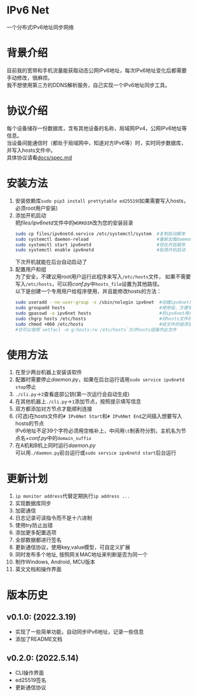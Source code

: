 # IPv6 Net
一个分布式IPv6地址同步网络

# 背景介绍
目前我的宽带和手机流量能获取动态公网IPv6地址，每次IPv6地址变化后都需要手动修改，很麻烦。  
我不想使用第三方的DDNS解析服务，自己实现一个IPv6地址同步工具。  

# 协议介绍
每个设备储存一份数据库，含有其他设备的名称，局域网IPv4，公网IPv6地址等信息。  
当设备间能通信时（都处于局域网中，知道对方IPv6等）时，实时同步数据库，并写入hosts文件中。  
具体协议请看[docs/spec.md](docs/spec.md)  

# 安装方法
1. 安装依赖库`sudo pip3 install prettytable ed25519`(如果需要写入hosts，必须root用户安装)
1. 添加开机启动  
   把*files/ipv6netd*文件中的`WORKDIR`改为您的安装目录
   ```bash
   sudo cp files/ipv6netd.service /etc/systemctl/system  #复制启动脚本
   sudo systemctl daemon-reload                          #重新加载daemon
   sudo systemctl start ipv6netd                         #现在开启服务
   sudo systemctl enable ipv6netd                        #启用开机启动
   ```
   下次开机就能在后台自动启动了
1. 配置用户和组  
   为了安全，不建议用root用户运行此程序来写入`/etc/hosts`文件，
   如果不需要写入`/etc/hosts`，可以将*conf.py*中`hosts_file`设置为其他路径。  
   以下是创建一个专用用户给程序使用，并且能修改hosts的方法：
   ```bash
   sudo useradd --no-user-group -s /sbin/nologin ipv6net  #创建ipv6net用户
   sudo groupadd hosts                                    #使用组，方便多个程序操作hosts文件
   sudo gpasswd -a ipv6net hosts                          #将ipv6net用户添加到hosts组
   sudo chgrp hosts /etc/hosts                            #将hosts文件的组设置为hosts组
   sudo chmod +060 /etc/hosts                             #给文件的组添加权限
   #也可以使用`setfacl -m g:hosts:rw /etc/hosts`允许hosts组操作此文件
   ```

# 使用方法
1. 在至少两台机器上安装该软件
1. 配置时需要停止*daemon.py*，如果在后台运行请用`sudo service ipv6netd stop`停止
1. `./cli.py`->`2`查看底部公钥(第一次运行会自动生成)
1. 在其他机器上`./cli.py`->`1`添加节点，按照提示填写信息
1. 双方都添加对方节点才能顺利连接
1. (可选)在hosts文件的`# IPv6Net Start`和`# IPv6Net End`之间插入想要写入hosts的节点  
   IPv6地址不足39个字符必须用空格补上，中间用`\t`制表符分割，主机名为节点名+*conf.py*中的`domain_suffix`
1. 在A机和B机上同时运行*daemon.py*  
   可以用`./daemon.py`前台运行或`sudo service ipv6netd start`后台运行

# 更新计划
1. `ip monitor address`代替定期执行`ip address ...`
1. 实现数据库同步
1. 加密通信
1. 日志记录可读指令而不是十六进制
1. 使用try防止出错
1. 添加更多配置选项
1. 全部数据都进行签名
1. 更新通信协议，使用key,value模型，可自定义扩展
1. 同时发布多个地址, 按照网关MAC地址来判断是否为同一个
1. 制作Windows, Android, MCU版本
1. 英文文档和操作界面

# 版本历史
## v0.1.0: (2022.3.19)
- 实现了一些简单功能，自动同步IPv6地址，记录一些信息
- 添加了README文档

## v0.2.0: (2022.5.14)
- CLI操作界面
- ed25519签名
- 更新通信协议
